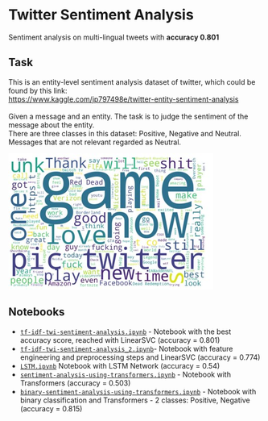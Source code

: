 # Twitter Sentiment Analysis
Sentiment analysis on multi-lingual tweets with **accuracy 0.801**

## Task
This is an entity-level sentiment analysis dataset of twitter, which could be found by this link: <br /> https://www.kaggle.com/jp797498e/twitter-entity-sentiment-analysis <br />
<br />
Given a message and an entity. The task is to judge the sentiment of the message about the entity. <br /> There are three classes in this dataset: Positive, Negative and Neutral. Messages that are not relevant regarded as Neutral. <br />

![](img/sent_anal.jpg)

## Notebooks
- [`tf-idf-twi-sentiment-analysis.ipynb`](https://raw.githubusercontent.com/Teasotea/TweetSentimentClassifier/main/tf-idf-twi-sentiment-analysis.ipynb) - Notebook with the best accuracy score, reached with LinearSVC (accuracy = 0.801)
- [`tf-idf-twi-sentiment-analysis_2.ipynb`](https://github.com/Teasotea/TweetSentimentClassifier/blob/main/tf-idf-twi-sentiment-analysis_2.ipynb)- Notebook with feature engineering and preprocessing steps and LinearSVC (accuracy = 0.774)
- [`LSTM.ipynb`](https://github.com/Teasotea/TweetSentimentClassifier/blob/main/LSTM.ipynb) Notebook with LSTM Network (accuracy = 0.54)
- [`sentiment-analysis-using-transformers.ipynb`](https://github.com/Teasotea/TweetSentimentClassifier/blob/main/sentiment-analysis-using-transformers.ipynb) - Notebook with Transformers (accuracy = 0.503)
- [`binary-sentiment-analysis-using-transformers.ipynb`](https://github.com/Teasotea/TweetSentimentClassifier/blob/main/binary-sentiment-analysis-using-transformers.ipynb) - Notebook with binary classification and Transformers - 2 classes: Positive, Negative (accuracy = 0.815)

